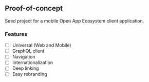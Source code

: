 ## Proof-of-concept

Seed project for a mobile Open App Ecosystem client application.

### Features
- [ ] Universal (Web and Mobile)
- [ ] GraphQL client
- [ ] Navigation
- [ ] Internationalization
- [ ] Deep linking
- [ ] Easy rebranding
